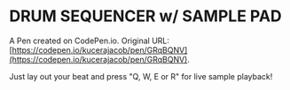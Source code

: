 # DRUM SEQUENCER w/ SAMPLE PAD

A Pen created on CodePen.io. Original URL: [https://codepen.io/kucerajacob/pen/GRqBQNV](https://codepen.io/kucerajacob/pen/GRqBQNV).

Just lay out your beat and press "Q, W, E or R" for live sample playback!
